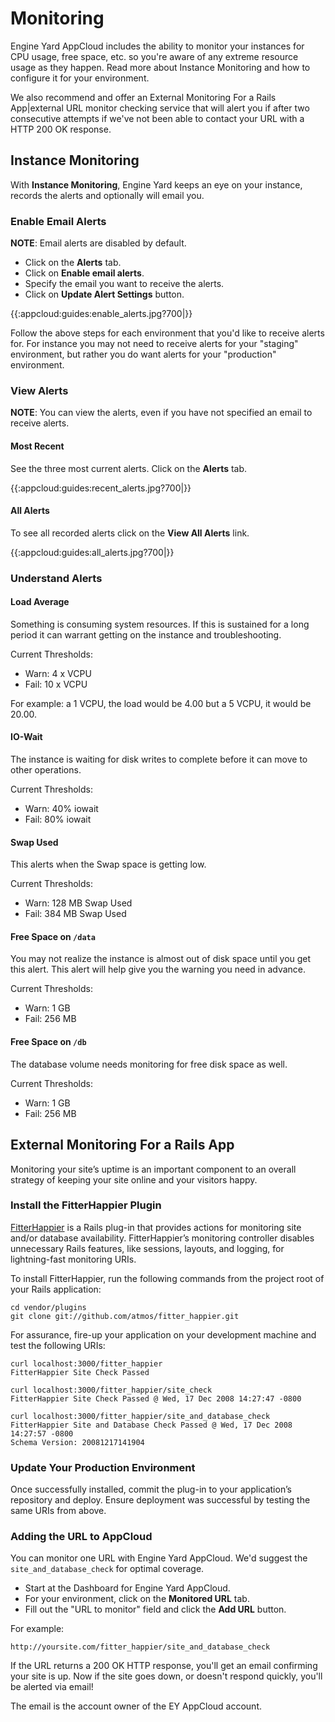 # Monitoring

Engine Yard AppCloud includes the ability to monitor your instances for CPU usage, free space, etc. so you're aware of any extreme resource usage as they happen.   Read more about Instance Monitoring and how to configure it for your environment.

We also recommend and offer an External Monitoring For a Rails App|external URL monitor checking service that will alert you if after two consecutive attempts if we've not been able to contact your URL with a HTTP 200 OK response.  

## Instance Monitoring

With **Instance Monitoring**, Engine Yard keeps an eye on your instance, records the alerts and optionally will email you.

### Enable Email Alerts

**NOTE**: Email alerts are disabled by default.

  - Click on the **Alerts** tab.
  - Click on **Enable email alerts**.
  - Specify the email you want to receive the alerts.
  - Click on **Update Alert Settings** button.

{{:appcloud:guides:enable_alerts.jpg?700|}}

Follow the above steps for each environment that you'd like to receive alerts for.  For instance you may not need to receive alerts for your "staging" environment, but rather you do want alerts for your "production" environment.

### View Alerts

**NOTE**: You can view the alerts, even if you have not specified an email to receive alerts.

#### Most Recent

See the three most current alerts.  Click on the **Alerts** tab.


{{:appcloud:guides:recent_alerts.jpg?700|}}

#### All Alerts

To see all recorded alerts click on the **View All Alerts** link.

{{:appcloud:guides:all_alerts.jpg?700|}}

### Understand Alerts

#### Load Average

Something is consuming system resources.  If this is sustained for a long period it can warrant getting on the instance and troubleshooting. 

Current Thresholds:

  * Warn: 4 x VCPU
  * Fail: 10 x VCPU

For example: a 1 VCPU, the load would be 4.00 but a 5 VCPU, it would be 20.00.  

#### IO-Wait

The instance is waiting for disk writes to complete before it can move to other operations.

Current Thresholds:

  * Warn: 40% iowait
  * Fail: 80% iowait


#### Swap Used

This alerts when the Swap space is getting low.  

Current Thresholds:

  * Warn: 128 MB Swap Used
  * Fail: 384 MB Swap Used

#### Free Space on `/data`

You may not realize the instance is almost out of disk space until you get this alert.  This alert will help give you the warning you need in advance.

Current Thresholds:

  * Warn: 1 GB
  * Fail: 256 MB


#### Free Space on `/db`

The database volume needs monitoring for free disk space as well.

Current Thresholds:

  * Warn: 1 GB
  * Fail: 256 MB

## External Monitoring For a Rails App

Monitoring your site’s uptime is an important component to an overall strategy of keeping your site online and your visitors happy.

### Install the FitterHappier Plugin

[FitterHappier](http://github.com/atmos/fitter_happier/tree/master) is a Rails plug-in that provides actions for monitoring site and/or database availability. FitterHappier’s monitoring controller disables unnecessary Rails features, like sessions, layouts, and logging, for lightning-fast monitoring URIs.

To install FitterHappier, run the following commands from the project root of your Rails application:

    cd vendor/plugins
    git clone git://github.com/atmos/fitter_happier.git

For assurance, fire-up your application on your development machine and test the following URIs:

    curl localhost:3000/fitter_happier
    FitterHappier Site Check Passed
    
    curl localhost:3000/fitter_happier/site_check
    FitterHappier Site Check Passed @ Wed, 17 Dec 2008 14:27:47 -0800
    
    curl localhost:3000/fitter_happier/site_and_database_check
    FitterHappier Site and Database Check Passed @ Wed, 17 Dec 2008 14:27:57 -0800
    Schema Version: 20081217141904

### Update Your Production Environment

Once successfully installed, commit the plug-in to your application’s repository and deploy.  Ensure deployment was successful by testing the same URIs from above.

### Adding the URL to AppCloud

You can monitor one URL with Engine Yard AppCloud.  We'd suggest the `site_and_database_check` for optimal coverage.

  - Start at the Dashboard for Engine Yard AppCloud.
  - For your environment, click on the **Monitored URL** tab.
  - Fill out the "URL to monitor" field and click the **Add URL** button.

For example: 

    http://yoursite.com/fitter_happier/site_and_database_check

If the URL returns a 200 OK HTTP response, you'll get an email confirming your site is up.  Now if the site goes down, or doesn't respond quickly, you'll be alerted via email!

The email is the account owner of the EY AppCloud account.